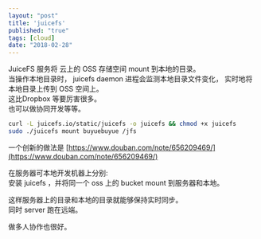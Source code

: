 ```yaml
---
layout: "post"
title: 'juicefs'
published: "true"
tags: [cloud]
date: "2018-02-28"
---
```


JuiceFS 服务将 云上的 OSS 存储空间 mount 到本地的目录。  
当操作本地目录时， juicefs daemon 进程会监测本地目录文件变化， 实时地将本地目录上传到 OSS 空间上。  
这比Dropbox 等要厉害很多。  
也可以做协同开发等等。

```bash
curl -L juicefs.io/static/juicefs -o juicefs && chmod +x juicefs
sudo ./juicefs mount buyuebuyue /jfs
```

一个创新的做法是 [https://www.douban.com/note/656209469/](https://www.douban.com/note/656209469/)

在服务器可本地开发机器上分别:  
安装 juicefs ，并将同一个 oss 上的 bucket mount 到服务器和本地。

这样服务器上的目录和本地的目录就能够保持实时同步。  
同时 server 跑在远端。

做多人协作也很好。